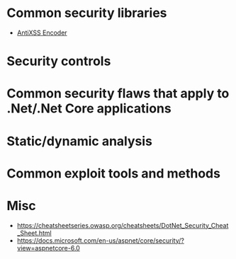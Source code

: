 # Common security libraries

 - [AntiXSS Encoder](https://docs.microsoft.com/en-us/dotnet/api/system.web.security.antixss.antixssencoder?view=netframework-4.7.2)

# Security controls

# Common security flaws that apply to .Net/.Net Core applications

# Static/dynamic analysis

# Common exploit tools and methods

# Misc

 - https://cheatsheetseries.owasp.org/cheatsheets/DotNet_Security_Cheat_Sheet.html
 - https://docs.microsoft.com/en-us/aspnet/core/security/?view=aspnetcore-6.0
